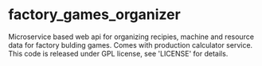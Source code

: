 # factory_games_organizer
Microservice based web api for organizing recipies, machine and resource data for factory bulding games. Comes with production calculator service.
This code is released under GPL license, see 'LICENSE' for details.